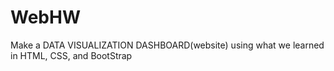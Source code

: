 # WebHW
Make a DATA VISUALIZATION DASHBOARD(website) using what we learned in HTML, CSS, and BootStrap
